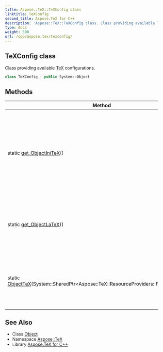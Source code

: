 ```yaml
---
title: Aspose::TeX::TeXConfig class
linktitle: TeXConfig
second_title: Aspose.TeX for C++
description: 'Aspose::TeX::TeXConfig class. Class providing available TeX configurations in C++.'
type: docs
weight: 500
url: /cpp/aspose.tex/texconfig/
---
```

## TeXConfig class


Class providing available [TeX](../) configurations.

```cpp
class TeXConfig : public System::Object
```

## Methods

| Method | Description |
| --- | --- |
| static [get_ObjectIniTeX](./get_objectinitex/)() | Gets the configuration of ObjectTeX engine extension with no format preloaded, i.e. in INITEX mode. Supposed to be used for format preparation. |
| static [get_ObjectLaTeX](./get_objectlatex/)() | Gets the configuration of ObjectTeX engine extension with ObjectLaTeX format preloaded. |
| static [ObjectTeX](./objecttex/)(System::SharedPtr\<Aspose::TeX::ResourceProviders::FormatProvider\>) | Gets the configuration of ObjectTeX engine extension with provided format preloaded. |
## See Also

* Class [Object](../../system/object/)
* Namespace [Aspose::TeX](../)
* Library [Aspose.TeX for C++](../../)
